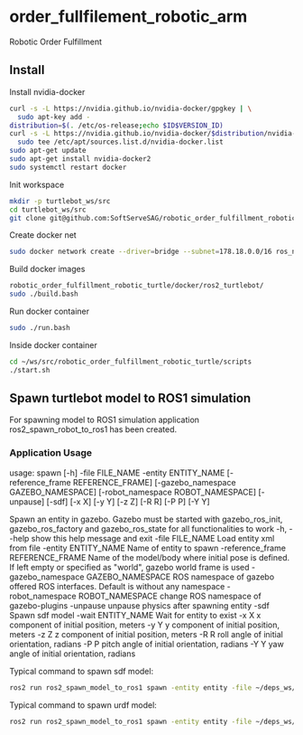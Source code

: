 # order_fullfilement_robotic_arm
Robotic Order Fulfillment

## Install
Install nvidia-docker 
```bash
curl -s -L https://nvidia.github.io/nvidia-docker/gpgkey | \
  sudo apt-key add -
distribution=$(. /etc/os-release;echo $ID$VERSION_ID)
curl -s -L https://nvidia.github.io/nvidia-docker/$distribution/nvidia-docker.list | \
  sudo tee /etc/apt/sources.list.d/nvidia-docker.list
sudo apt-get update
sudo apt-get install nvidia-docker2
sudo systemctl restart docker
```


Init workspace

```bash
mkdir -p turtlebot_ws/src
cd turtlebot_ws/src
git clone git@github.com:SoftServeSAG/robotic_order_fulfillment_robotic_turtle.git
```

Create docker net
```bash
sudo docker network create --driver=bridge --subnet=178.18.0.0/16 ros_net
```

Build docker images

```bash
robotic_order_fulfillment_robotic_turtle/docker/ros2_turtlebot/
sudo ./build.bash 
```

Run docker container

```bash
sudo ./run.bash
```

Inside docker container
```bash
cd ~/ws/src/robotic_order_fulfillment_robotic_turtle/scripts
./start.sh
```


## Spawn turtlebot model to ROS1 simulation
For spawning model to ROS1 simulation application ros2_spawn_robot_to_ros1 has been created.

### Application Usage
usage: spawn [-h] -file FILE_NAME -entity ENTITY_NAME
             [-reference_frame REFERENCE_FRAME]
             [-gazebo_namespace GAZEBO_NAMESPACE]
             [-robot_namespace ROBOT_NAMESPACE] [-unpause] [-sdf]
             [-x X] [-y Y] [-z Z] [-R R] [-P P] [-Y Y]

Spawn an entity in gazebo. Gazebo must be started with gazebo_ros_init,
gazebo_ros_factory and gazebo_ros_state for all functionalities to work
  -h, --help            show this help message and exit
  -file FILE_NAME       Load entity xml from file
  -entity ENTITY_NAME   Name of entity to spawn
  -reference_frame REFERENCE_FRAME
                        Name of the model/body where initial pose is defined.
                        If left empty or specified as "world", gazebo world
                        frame is used
  -gazebo_namespace GAZEBO_NAMESPACE
                        ROS namespace of gazebo offered ROS interfaces.
                        Default is without any namespace
  -robot_namespace ROBOT_NAMESPACE
                        change ROS namespace of gazebo-plugins
  -unpause              unpause physics after spawning entity
  -sdf                  Spawn sdf model
  -wait ENTITY_NAME     Wait for entity to exist
  -x X                  x component of initial position, meters
  -y Y                  y component of initial position, meters
  -z Z                  z component of initial position, meters
  -R R                  roll angle of initial orientation, radians
  -P P                  pitch angle of initial orientation, radians
  -Y Y                  yaw angle of initial orientation, radians


Typical command to spawn sdf model:
```bash
ros2 run ros2_spawn_model_to_ros1 spawn -entity entity -file ~/deps_ws/src/turtlebot3/turtlebot3_simulations/turtlebot3_gazebo/models/turtlebot3_waffle_pi/model.sdf -sdf -gazebo_namespace gazebo -x 2
```

Typical command to spawn urdf model:
```bash
ros2 run ros2_spawn_model_to_ros1 spawn -entity entity -file ~/deps_ws/src/turtlebot3/turtlebot3/turtlebot3_description/urdf/turtlebot3_waffle_pi.urdf -gazebo_namespace gazebo
```
